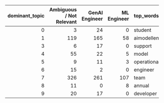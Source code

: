 |   dominant_topic |   Ambiguous / Not Relevant |   GenAI Engineer |   ML Engineer | top_words                                                                                                                                                        |
|-----------------:|---------------------------:|-----------------:|--------------:|:-----------------------------------------------------------------------------------------------------------------------------------------------------------------|
|                0 |                          3 |               24 |             0 | student | frontend | thousand | not | will | educational | development | learn | web | product | work | integrate | application | backend | learner              |
|                1 |                        119 |              165 |            58 | aimodellen | werken | ontwikkelen | saman | oplossingen | nieuwe | engineer | klanten | werk | maken | datum | helpen | trainen | developer | team               |
|                3 |                          6 |               17 |             0 | support | ignitetech | internal | ticket | end | quality | software | upgrade | industry | maintain | workflow | enduser | codewhisperer | create | service      |
|                4 |                         55 |               22 |             5 | model | train | help | code | project | outlier | generative | expertise | software | opportunity | human | freelance | like | lend | previous                   |
|                5 |                          9 |               11 |             3 | operational | customer | satisfaction | efficiency | task | advanced | aidriven | system | technical | support | service | automate | enhance | prompt | totogi  |
|                6 |                         15 |                2 |             0 | engineer | software | machine | learn | medior | genai | llm | junior | end | platform | data | developer | frontend | adept | leadership                        |
|                7 |                        326 |              261 |           107 | team | solution | work | engineer | product | datum | software | develop | design | development | customer | model | technology | ensure | business              |
|                8 |                         11 |                0 |             8 | annual | modellen | event | health | value | data | insurance | sure | netherlands | regular | professional | medium | online | applicatie | team                |
|                9 |                         20 |               17 |             0 | developer | senior | engineer | datum | data | verantwoordelijk | onderhouden | stack | backend | lead | generatieve | python | ontwerpen | science | schaalbare |